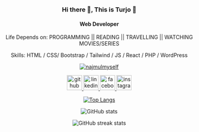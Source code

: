 <div align="center">

### Hi there 👋, This is Turjo 👋  
#### Web Developer  
Life Depends on: PROGRAMMING || READING || TRAVELLING || WATCHING MOVIES/SERIES  

Skills: HTML / CSS/ Bootstrap / Tailwind / JS / React / PHP / WordPress

<p> 
  <a target="_blank" rel="noopener noreferrer nofollow" href="https://komarev.com/ghpvc/?username=najmulmyself&amp;label=Profile%20views&amp;color=0e75b6&amp;style=flat">
    <img src="https://komarev.com/ghpvc/?username=najmulmyself&amp;label=Profile%20views&amp;color=0e75b6&amp;style=flat" alt="najmulmyself">
  </a>
</p>

<!-- Social Icons in One Line with White Color -->
<a href="https://github.com/Turjo884">
  <img src="https://cdn.jsdelivr.net/npm/simple-icons@3.0.1/icons/github.svg" alt="github" height="40" style="fill: white;">
</a>
<a href="https://www.linkedin.com/in/tahmid-ashrad/">
  <img src="https://cdn.jsdelivr.net/npm/simple-icons@3.0.1/icons/linkedin.svg" alt="linkedin" height="40" style="fill: white;">
</a>
<a href="https://www.facebook.com/profile.php?id=100010502442596">
  <img src="https://cdn.jsdelivr.net/npm/simple-icons@3.0.1/icons/facebook.svg" alt="facebook" height="40" style="fill: white;">
</a>
<a href="https://www.instagram.com/tahmid_ashrad/">
  <img src="https://cdn.jsdelivr.net/npm/simple-icons@3.0.1/icons/instagram.svg" alt="instagram" height="40" style="fill: white;">
</a>

<!-- GitHub Stats -->
[![Top Langs](https://github-readme-stats.vercel.app/api/top-langs/?username=Turjo884)](https://github.com/anuraghazra/github-readme-stats)

![GitHub stats](https://github-readme-stats.vercel.app/api?username=Turjo884&show_icons=true)  

![GitHub streak stats](https://streak-stats.demolab.com/?user=Turjo884)

</div>
